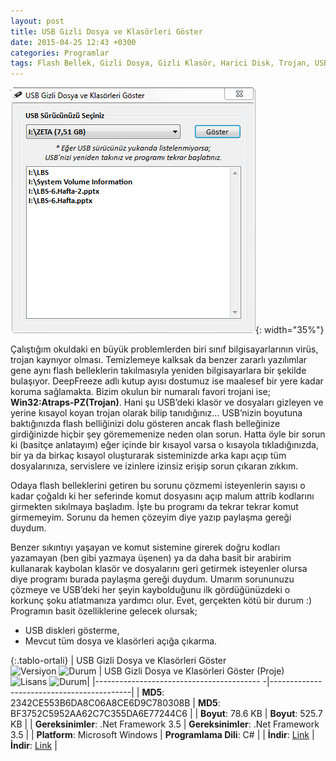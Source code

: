 ```yaml
---
layout: post
title: USB Gizli Dosya ve Klasörleri Göster
date: 2015-04-25 12:43 +0300
categories: Programlar
tags: Flash Bellek, Gizli Dosya, Gizli Klasör, Harici Disk, Trojan, USB, Virüs, Win32:Atraps-PZ, Atraps
---
```

![usb-gizli-dosya-ve-klasorleri-goster](/images/programlar/usb-gizli-dosya-ve-klasorleri-goster.png){: width="35%"}

 Çalıştığım okuldaki en büyük problemlerden biri sınıf bilgisayarlarının virüs, trojan kaynıyor olması. Temizlemeye kalksak da benzer zararlı yazılımlar gene aynı flash belleklerin takılmasıyla yeniden bilgisayarlara bir şekilde bulaşıyor. DeepFreeze adlı kutup ayısı dostumuz ise maalesef bir yere kadar koruma sağlamakta. Bizim okulun bir numaralı favori trojani ise; **Win32:Atraps-PZ(Trojan)**. Hani şu USB’deki klasör ve dosyaları gizleyen ve yerine kısayol koyan trojan olarak bilip tanıdığınız… USB’nizin boyutuna baktığınızda flash belliğinizi dolu gösteren ancak flash belleğinize girdiğinizde hiçbir şey görememenize neden olan sorun. Hatta öyle bir sorun ki (basitçe anlatayım) eğer içinde bir kısayol varsa o kısayola tıkladığınızda, bir ya da birkaç kısayol oluşturarak sisteminizde arka kapı açıp tüm dosyalarınıza, servislere ve izinlere izinsiz erişip sorun çıkaran zıkkım.

Odaya flash belleklerini getiren bu sorunu çözmemi isteyenlerin sayısı o kadar çoğaldı ki her seferinde komut dosyasını açıp malum attrib kodlarını girmekten sıkılmaya başladım. İşte bu programı da tekrar tekrar komut girmemeyim. Sorunu da hemen çözeyim diye yazıp paylaşma gereği duydum.

Benzer sıkıntıyı yaşayan ve komut sistemine girerek doğru kodları yazamayan (ben gibi yazmaya üşenen) ya da daha basit bir arabirim kullanarak kaybolan klasör ve dosyalarını geri getirmek isteyenler olursa diye programı burada paylaşma gereği duydum. Umarım sorununuzu çözmeye ve USB’deki her şeyin kaybolduğunu ilk gördüğünüzdeki o korkunç şoku atlatmanıza yardımcı olur. Evet, gerçekten kötü bir durum :) Programın basit özelliklerine gelecek olursak;

* USB diskleri gösterme,
* Mevcut tüm dosya ve klasörleri açığa çıkarma.

{:.tablo-ortali}
| USB Gizli Dosya ve Klasörleri Göster<br>![Versiyon](https://img.shields.io/badge/Versiyon-1.00-blueviolet.svg?style=flat) ![Durum](https://img.shields.io/badge/Durum-Çalışıyor-success.svg?style=flat) | USB Gizli Dosya ve Klasörleri Göster (Proje)<br>![Lisans](https://img.shields.io/badge/Lisans-MIT-blue.svg?style=flat) ![Durum](https://img.shields.io/badge/Proje-Kodlar_Gözden_Gecirilecek-red.svg?style=flat)|
|----------------------------------------- -|-------------------------------------------|
| **MD5**: 2342CE553B6DA8C06A8CE6D9C780308B | **MD5**: BF3752C5952AA62C7C355DA6E77244C6 | 
| **Boyut**: 78.6 KB                       | **Boyut**: 525.7 KB                         |
| **Gereksinimler**: .Net Framework 3.5     | **Gereksinimler**: .Net Framework 3.5     |
| **Platform**: Microsoft Windows           | **Programlama Dili**: C#                  |
| **İndir**: [Link](https://www.dropbox.com/s/8n3747px0autq7c/usb-gizli-dosya-klasor-goster.zip?dl=1)         | **İndir**: [Link](https://www.dropbox.com/s/tapx7vcefscebwk/usb-gizli-dosya-klasor-goster-proje.zip?dl=1)                      |